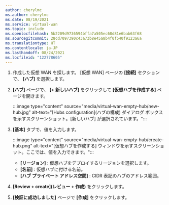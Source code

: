 ```yaml
---
author: cherylmc
ms.author: cherylmc
ms.date: 08/19/2021
ms.service: virtual-wan
ms.topic: include
ms.openlocfilehash: 5b2209d9736594bffa7a505ec68d81e6bab63f68
ms.sourcegitcommit: 28cd7097390c43a73b8e45a8b4f0f540f9123a6a
ms.translationtype: HT
ms.contentlocale: ja-JP
ms.lasthandoff: 08/24/2021
ms.locfileid: "122778605"
---
```

1. 作成した仮想 WAN を探します。 [仮想 WAN] ページの **[接続]** セクションで、 **[ハブ]** を選択します。 
1. **[ハブ]** ページで、 **[+ 新しいハブ]** をクリックして **[仮想ハブを作成する]** ページを開きます。

   :::image type="content" source="media/virtual-wan-empty-hub/new-hub.jpg" alt-text="[Hubs configuration]\(ハブの構成\) ダイアログ ボックスを示すスクリーンショット。[新しいハブ] が選択されています。":::

1. **[基本]** タブで、値を入力します。

   :::image type="content" source="media/virtual-wan-empty-hub/create-hub.png" alt-text="[仮想ハブを作成する] ウィンドウを示すスクリーンショット。ここでは、値を入力できます。":::

   * **[リージョン]** : 仮想ハブをデプロイするリージョンを選択します。
   * **[名前]** : 仮想ハブに付ける名前。
   * **[ハブ プライベート アドレス空間]** : CIDR 表記のハブのアドレス範囲。

1. **[Review + create]\(レビュー + 作成\)** をクリックします。

1. **[検証に成功しました]** ページで **[作成]** をクリックします。